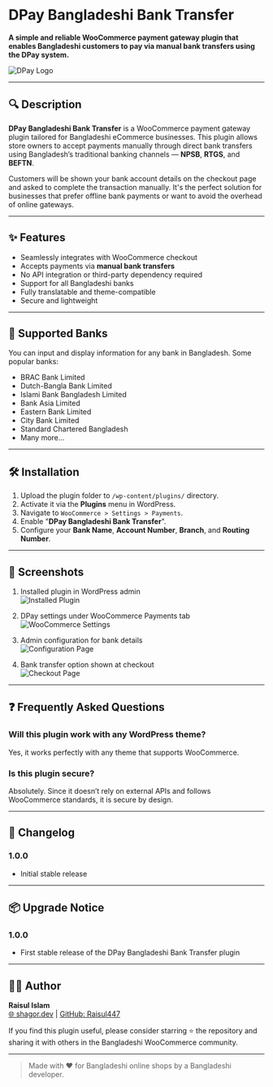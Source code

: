 
# DPay Bangladeshi Bank Transfer

**A simple and reliable WooCommerce payment gateway plugin that enables Bangladeshi customers to pay via manual bank transfers using the DPay system.**

![DPay Logo](assets/dpay-logo.png)

---

## 🔍 Description

**DPay Bangladeshi Bank Transfer** is a WooCommerce payment gateway plugin tailored for Bangladeshi eCommerce businesses. This plugin allows store owners to accept payments manually through direct bank transfers using Bangladesh’s traditional banking channels — **NPSB**, **RTGS**, and **BEFTN**.

Customers will be shown your bank account details on the checkout page and asked to complete the transaction manually. It's the perfect solution for businesses that prefer offline bank payments or want to avoid the overhead of online gateways.

---

## ✨ Features

- Seamlessly integrates with WooCommerce checkout
- Accepts payments via **manual bank transfers**
- No API integration or third-party dependency required
- Support for all Bangladeshi banks
- Fully translatable and theme-compatible
- Secure and lightweight

---

## 🏦 Supported Banks

You can input and display information for any bank in Bangladesh. Some popular banks:

- BRAC Bank Limited  
- Dutch-Bangla Bank Limited  
- Islami Bank Bangladesh Limited  
- Bank Asia Limited  
- Eastern Bank Limited  
- City Bank Limited  
- Standard Chartered Bangladesh
- Many more...

---

## 🛠️ Installation

1. Upload the plugin folder to `/wp-content/plugins/` directory.
2. Activate it via the **Plugins** menu in WordPress.
3. Navigate to `WooCommerce > Settings > Payments`.
4. Enable "**DPay Bangladeshi Bank Transfer**".
5. Configure your **Bank Name**, **Account Number**, **Branch**, and **Routing Number**.

---

## 📸 Screenshots

1. Installed plugin in WordPress admin  
   ![Installed Plugin](.dpay-bangladeshi-bank-transfer/assets/screenshot-1.png)

2. DPay settings under WooCommerce Payments tab  
   ![WooCommerce Settings](.dpay-bangladeshi-bank-transfer/assets/screenshot-2.png)

3. Admin configuration for bank details  
   ![Configuration Page](.dpay-bangladeshi-bank-transfer/assets/screenshot-3.png)

4. Bank transfer option shown at checkout  
   ![Checkout Page](.dpay-bangladeshi-bank-transfer/assets/screenshot-4.png)

---

## ❓ Frequently Asked Questions

### Will this plugin work with any WordPress theme?  
Yes, it works perfectly with any theme that supports WooCommerce.

### Is this plugin secure?  
Absolutely. Since it doesn’t rely on external APIs and follows WooCommerce standards, it is secure by design.

---

## 🧾 Changelog

### 1.0.0
- Initial stable release

---

## 📦 Upgrade Notice

### 1.0.0
- First stable release of the DPay Bangladeshi Bank Transfer plugin

---

## 👨‍💻 Author

**Raisul Islam**  
[🌐 shagor.dev](https://shagor.dev) | [GitHub: Raisul447](https://github.com/Raisul447)

If you find this plugin useful, please consider starring ⭐ the repository and sharing it with others in the Bangladeshi WooCommerce community.

---

> Made with ❤️ for Bangladeshi online shops by a Bangladeshi developer.
